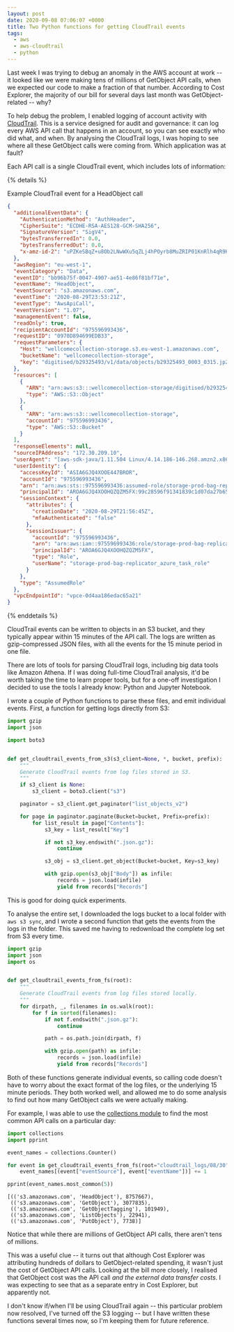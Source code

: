 ```yaml
---
layout: post
date: 2020-09-08 07:06:07 +0000
title: Two Python functions for getting CloudTrail events
tags:
  - aws
  - aws-cloudtrail
  - python
---
```


Last week I was trying to debug an anomaly in the AWS account at work -- it looked like we were making tens of millions of GetObject API calls, when we expected our code to make a fraction of that number.
According to Cost Explorer, the majority of our bill for several days last month was GetObject-related -- why?

To help debug the problem, I enabled logging of account activity with [CloudTrail](https://aws.amazon.com/cloudtrail/).
This is a service designed for audit and governance: it can log every AWS API call that happens in an account, so you can see exactly who did what, and when.
By analysing the CloudTrail logs, I was hoping to see where all these GetObject calls were coming from.
Which application was at fault?

Each API call is a single CloudTrail event, which includes lots of information:

{% details %}
<summary>Example CloudTrail event for a HeadObject call</summary>

```json
{
  "additionalEventData": {
    "AuthenticationMethod": "AuthHeader",
    "CipherSuite": "ECDHE-RSA-AES128-GCM-SHA256",
    "SignatureVersion": "SigV4",
    "bytesTransferredIn": 0.0,
    "bytesTransferredOut": 0.0,
    "x-amz-id-2": "uPZKeSBqZ+u8Ob2LNwWXu5qZLj4hPOyrb8MuZRIP01KnRlh4qR9KRuyBzF2qSKTvm4FjepBw5s8="
  },
  "awsRegion": "eu-west-1",
  "eventCategory": "Data",
  "eventID": "bb96b75f-0047-4907-ae51-4e86f81bf71e",
  "eventName": "HeadObject",
  "eventSource": "s3.amazonaws.com",
  "eventTime": "2020-08-29T23:53:21Z",
  "eventType": "AwsApiCall",
  "eventVersion": "1.07",
  "managementEvent": false,
  "readOnly": true,
  "recipientAccountId": "975596993436",
  "requestID": "0970D894699EDB33",
  "requestParameters": {
    "Host": "wellcomecollection-storage.s3.eu-west-1.amazonaws.com",
    "bucketName": "wellcomecollection-storage",
    "key": "digitised/b29325493/v1/data/objects/b29325493_0003_0315.jp2"
  },
  "resources": [
    {
      "ARN": "arn:aws:s3:::wellcomecollection-storage/digitised/b29325493/v1/data/objects/b29325493_0003_0315.jp2",
      "type": "AWS::S3::Object"
    },
    {
      "ARN": "arn:aws:s3:::wellcomecollection-storage",
      "accountId": "975596993436",
      "type": "AWS::S3::Bucket"
    }
  ],
  "responseElements": null,
  "sourceIPAddress": "172.30.209.10",
  "userAgent": "[aws-sdk-java/1.11.504 Linux/4.14.186-146.268.amzn2.x86_64 OpenJDK_64-Bit_Server_VM/11.0.2+9-Debian-3bpo91 java/11.0.2 scala/2.12.10 exec-env/AWS_ECS_FARGATE]",
  "userIdentity": {
    "accessKeyId": "ASIA6GJQ4XOOE447BROR",
    "accountId": "975596993436",
    "arn": "arn:aws:sts::975596993436:assumed-role/storage-prod-bag-replicator_azure_task_role/99c28596f91341839c1d07da27b65fe2",
    "principalId": "AROA6GJQ4XOOHQZQZM5FX:99c28596f91341839c1d07da27b65fe2",
    "sessionContext": {
      "attributes": {
        "creationDate": "2020-08-29T21:56:45Z",
        "mfaAuthenticated": "false"
      },
      "sessionIssuer": {
        "accountId": "975596993436",
        "arn": "arn:aws:iam::975596993436:role/storage-prod-bag-replicator_azure_task_role",
        "principalId": "AROA6GJQ4XOOHQZQZM5FX",
        "type": "Role",
        "userName": "storage-prod-bag-replicator_azure_task_role"
      }
    },
    "type": "AssumedRole"
  },
  "vpcEndpointId": "vpce-0d4aa186edac65a21"
}
```
{% enddetails %}

CloudTrail events can be written to objects in an S3 bucket, and they typically appear within 15 minutes of the API call.
The logs are written as gzip-compressed JSON files, with all the events for the 15 minute period in one file.

There are lots of tools for parsing CloudTrail logs, including big data tools like Amazon Athena.
If I was doing full-time CloudTrail analysis, it'd be worth taking the time to learn proper tools, but for a one-off investigation I decided to use the tools I already know: Python and Jupyter Notebook.

I wrote a couple of Python functions to parse these files, and emit individual events.
First, a function for getting logs directly from S3:

```python
import gzip
import json

import boto3


def get_cloudtrail_events_from_s3(s3_client=None, *, bucket, prefix):
    """
    Generate CloudTrail events from log files stored in S3.
    """
    if s3_client is None:
        s3_client = boto3.client("s3")

    paginator = s3_client.get_paginator("list_objects_v2")

    for page in paginator.paginate(Bucket=bucket, Prefix=prefix):
        for list_result in page["Contents"]:
            s3_key = list_result["Key"]

            if not s3_key.endswith(".json.gz"):
                continue

            s3_obj = s3_client.get_object(Bucket=bucket, Key=s3_key)

            with gzip.open(s3_obj["Body"]) as infile:
                records = json.load(infile)
                yield from records["Records"]
```

This is good for doing quick experiments.

To analyse the entire set, I downloaded the logs bucket to a local folder with `aws s3 sync`, and I wrote a second function that gets the events from the logs in the folder.
This saved me having to redownload the complete log set from S3 every time.

```python
import gzip
import json
import os


def get_cloudtrail_events_from_fs(root):
    """
    Generate CloudTrail events from log files stored locally.
    """
    for dirpath, _, filenames in os.walk(root):
        for f in sorted(filenames):
            if not f.endswith(".json.gz"):
                continue

            path = os.path.join(dirpath, f)

            with gzip.open(path) as infile:
                records = json.load(infile)
                yield from records["Records"]
```

Both of these functions generate individual events, so calling code doesn't have to worry about the exact format of the log files, or the underlying 15 minute periods.
They both worked well, and allowed me to do some analysis to find out how many GetObject calls we were actually making.

For example, I was able to use the [collections module](https://docs.python.org/3/library/collections.html) to find the most common API calls on a particular day:

```python
import collections
import pprint

event_names = collections.Counter()

for event in get_cloudtrail_events_from_fs(root="cloudtrail_logs/08/30"):
    event_names[(event["eventSource"], event["eventName"])] += 1

pprint(event_names.most_common(5))
```

```
[(('s3.amazonaws.com', 'HeadObject'), 8757667),
 (('s3.amazonaws.com', 'GetObject'), 3077835),
 (('s3.amazonaws.com', 'GetObjectTagging'), 101949),
 (('s3.amazonaws.com', 'ListObjects'), 22941),
 (('s3.amazonaws.com', 'PutObject'), 7738)]
```

Notice that while there are millions of GetObject API calls, there aren't tens of millions.

This was a useful clue -- it turns out that although Cost Explorer was attributing hundreds of dollars to GetObject-related spending, it wasn't just the cost of GetObject API calls.
Looking at the bill more closely, I realised that GetObject cost was the API call *and the external data transfer costs*.
I was expecting to see that as a separate entry in Cost Explorer, but apparently not.

I don't know if/when I'll be using CloudTrail again -- this particular problem now resolved, I've turned off the S3 logging -- but I have written these functions several times now, so I'm keeping them for future reference.
